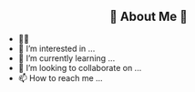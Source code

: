 <h2 align = center> 🙊 About Me 🙊 </h2>


- 👋🏫 
- 👀 I’m interested in ...
- 🌱 I’m currently learning ...
- 💞️ I’m looking to collaborate on ...
- 📫 How to reach me ...

<!---
YouYunsang/YouYunsang is a ✨ special ✨ repository because its `README.md` (this file) appears on your GitHub profile.
You can click the Preview link to take a look at your changes.
--->
